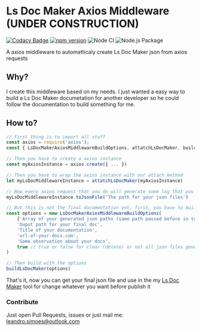 # Ls Doc Maker Axios Middleware (UNDER CONSTRUCTION)

[![Codacy Badge](https://api.codacy.com/project/badge/Grade/cadc1cc0e7724c49bc1795ab9b5b162d)](https://app.codacy.com/app/leandrosimoes/ls-doc-maker-axios-middleware?utm_source=github.com&utm_medium=referral&utm_content=leandrosimoes/ls-doc-maker-axios-middleware&utm_campaign=Badge_Grade_Dashboard)
[![npm version](https://badge.fury.io/js/ls-doc-maker-axios-middleware.svg)](https://badge.fury.io/js/ls-doc-maker-axios-middleware)
![Node CI](https://github.com/leandrosimoes/ls-doc-maker-axios-middleware/workflows/Node%20CI/badge.svg)
![Node.js Package](https://github.com/leandrosimoes/ls-doc-maker-axios-middleware/workflows/Node%2Ejs%20Package/badge.svg)

A axios middleware to automatticaly create Ls Doc Maker json from axios requests

## Why?

I create this middleware based on my needs. I just wanted a easy way to build a Ls Doc Maker documetation for another developer so he could follow the documentation to build something for me.

## How to?

```javascript
// First thing is to import all stuff
const axios = require('axios');
const { LsDocMakerAxiosMiddlewareBuildOptions, attatchLsDocMaker, buildLsDocMaker } = require('ls-doc-maker-axios-middleware')

// Then you have to create a axios instance
const myAxiosInstance = axios.create({ ... })

// Then you have to wrap the axios instance with our attach method
let myLsDocMiddlewareInstance = attatchLsDocMaker(myAxiosInstance)

// Now every axios request that you do will generate some log that you will have to save it to json files like that
myLsDocMiddlewareInstance.toJsonFile('The path for your json files')

// But this is not the final documentation yet, first, you have to build the docs like this
const options = new LsDocMakerAxiosMiddlewareBuildOptions(
    ['Array of your generated json paths (same path passed before in toJsonFile method)'],
    'Ouput path for your final doc',
    'Title of your documentation',
    'url-of-your-docs.com',
    'Some observation about your docs',
    true // true or false for clear (delete) or not all json files generated with toJsonFile method after build the final doc
)

// Then build with the options
buildLsDocMaker(options)
```

That's it, now you can get your final json file and use in the my [Ls Doc Maker](https://github.com/leandrosimoes/ls-doc-maker) tool for change whatever you want before publish it

### Contribute

Just open Pull Requests, issues or just mail me: [leandro.simoes@outlook.com](mailto:leandro.simoes@outlook.com)
